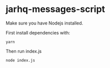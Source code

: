 # jarhq-messages-script

Make sure you have Nodejs installed.

First install dependencies with:

```yarn```

Then run index.js

```node index.js```
